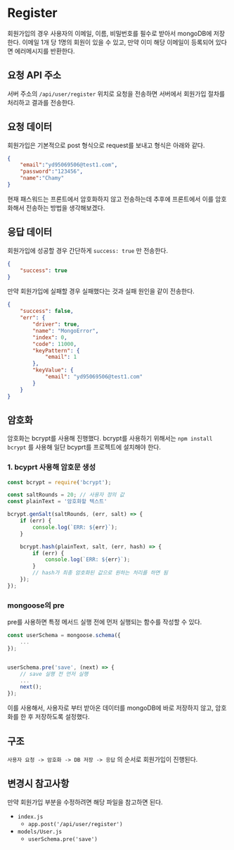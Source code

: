 # Register

회원가입의 경우 사용자의 이메일, 이름, 비밀번호를 필수로 받아서 mongoDB에 저장한다. 이메일 1개 당 1명의 회원이 있을 수 있고, 만약 이미 해당 이메일이 등록되어 있다면 에러메시지를 반환한다.

## 요청 API 주소

서버 주소의 `/api/user/register` 위치로 요청을 전송하면 서버에서 회원가입 절차를 처리하고 결과를 전송한다.

## 요청 데이터

회원가입은 기본적으로 post 형식으로 request를 보내고 형식은 아래와 같다.

```json
{
    "email":"yd95069506@test1.com",
    "password":"123456",
    "name":"Chamy"
}
```

현재 패스워드는 프론트에서 암호화하지 않고 전송하는데 추후에 프론트에서 이를 암호화해서 전송하는 방법을 생각해보겠다.

## 응답 데이터

회원가입에 성공할 경우 간단하게 `success: true` 만 전송한다.

```json
{
    "success": true
}
```

만약 회원가입에 실패할 경우 실패했다는 것과 실패 원인을 같이 전송한다.

```json
{
    "success": false,
    "err": {
        "driver": true,
        "name": "MongoError",
        "index": 0,
        "code": 11000,
        "keyPattern": {
            "email": 1
        },
        "keyValue": {
            "email": "yd95069506@test1.com"
        }
    }
}
```

## 암호화

암호화는 bcrypt를 사용해 진행했다. bcrypt를 사용하기 위해서는 `npm install bcrypt` 를 사용해 일단 bcyprt를 프로젝트에 설치해야 한다.

### 1. bcyprt 사용해 암호문 생성

```javascript
const bcrypt = require('bcrypt');

const saltRounds = 20; // 사용자 정의 값
const plainText = '암호화할 텍스트'

bcrypt.genSalt(saltRounds, (err, salt) => {
    if (err) {
        console.log(`ERR: ${err}`);
    }

    bcrypt.hash(plainText, salt, (err, hash) => {
        if (err) {
            console.log(`ERR: ${err}`);
        }
        // hash가 최종 암호화된 값으로 원하는 처리를 하면 됨
    });
});
```

### mongoose의 pre

pre를 사용하면 특정 메서드 실행 전에 먼저 실행되는 함수를 작성할 수 있다.

```javascript
const userSchema = mongoose.schema({
    ...
});


userSchema.pre('save', (next) => {
    // save 실행 전 먼저 실행
    ...
    next();
});
```

이를 사용해서, 사용자로 부터 받아온 데이터를 mongoDB에 바로 저장하지 않고, 암호화를 한 후 저장하도록 설정했다.

## 구조

`사용자 요청 -> 암호화 -> DB 저장 -> 응답` 의 순서로 회원가입이 진행된다.

## 변경시 참고사항

만약 회원가입 부분을 수정하려면 해당 파일을 참고하면 된다.
 * `index.js`
    * `app.post('/api/user/register')`
 * `models/User.js`
    * `userSchema.pre('save')`